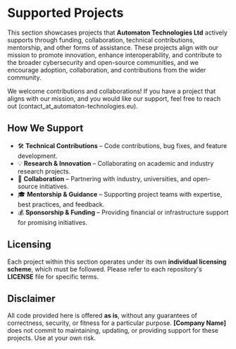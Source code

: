 # Supported Projects  

This section showcases projects that **Automaton Technologies Ltd** actively supports through funding, collaboration, technical contributions, mentorship, and other forms of assistance.
These projects align with our mission to promote innovation, enhance interoperability, and contribute to the broader cybersecurity and open-source communities, and we encourage adoption, collaboration, and contributions from the wider community.  

We welcome contributions and collaborations! If you have a project that aligns with our mission, and you would like our support, feel free to reach out (contact_at_automaton-technologies.eu).  

## How We Support  
- 🛠️ **Technical Contributions** – Code contributions, bug fixes, and feature development.  
- 💡 **Research & Innovation** – Collaborating on academic and industry research projects.  
- 🤝 **Collaboration** – Partnering with industry, universities, and open-source initiatives.  
- 🎓 **Mentorship & Guidance** – Supporting project teams with expertise, best practices, and feedback.  
- 💰 **Sponsorship & Funding** – Providing financial or infrastructure support for promising initiatives.  

## Licensing  
Each project within this section operates under its own **individual licensing scheme**, which must be followed. Please refer to each repository's **LICENSE** file for specific terms.  

## Disclaimer  
All code provided here is offered **as is**, without any guarantees of correctness, security, or fitness for a particular purpose. **[Company Name]** does not commit to maintaining, updating, or providing support for these projects. Use at your own risk.  
